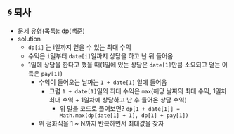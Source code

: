 ## 🌀 퇴사

- 문제 유형(목록): dp(백준)
- solution
  - `dp[i]` 는 i일까지 얻을 수 있는 최대 수익
  - 수익은 `i`일부터 `date[i]`일까지 상담을 하고 난 뒤 들어옴
  - 1일에 상담을 한다고 했을 때(1일에 있는 상담은 `date[1]`만큼 소요되고 얻는 이득은 `pay[1]`)
    - 수익이 들어오는 날짜는 `1 + date[1]` 일에 들어옴
      - 그럼 `1 + date[1]`일의 최대 수익은 `max`(해당 날짜의 최대 수익, 1일차 최대 수익 + 1일차에 상담하고 난 후 들어온 상담 수익)
        - 위 말을 코드로 풀어보면? `dp[1 + date[1]] = Math.max(dp[date[1] + 1], dp[1] + pay[1])`
    - 위 점화식을 1 ~ N까지 반복하면서 최대값을 찾자
